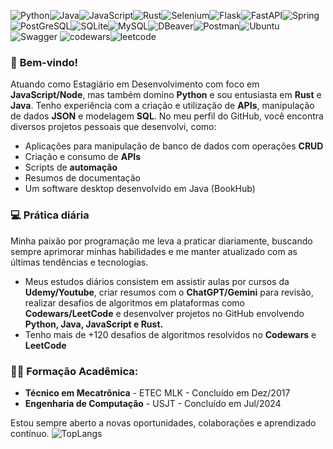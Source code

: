 ![Python](https://img.shields.io/badge/python-3670A0?style=for-the-badge&logo=python&logoColor=ffdd54)![Java](https://img.shields.io/badge/java-%23ED8B00.svg?style=for-the-badge&logo=openjdk&logoColor=white)![JavaScript](https://img.shields.io/badge/javascript-%23323330.svg?style=for-the-badge&logo=javascript&logoColor=%23F7DF1E)![Rust](https://img.shields.io/badge/rust-%23000000.svg?style=for-the-badge&logo=rust&logoColor=white)![Selenium](https://img.shields.io/badge/-selenium-%43B02A?style=for-the-badge&logo=selenium&logoColor=white)![Flask](https://img.shields.io/badge/flask-%23000.svg?style=for-the-badge&logo=flask&logoColor=white)![FastAPI](https://img.shields.io/badge/FastAPI-005571?style=for-the-badge&logo=fastapi)![Spring](https://img.shields.io/badge/spring-%236DB33F.svg?style=for-the-badge&logo=spring&logoColor=white)![PostGreSQL](https://img.shields.io/badge/PostgreSQL-316192?style=for-the-badge&logo=postgresql&logoColor=white)![SQLite](https://img.shields.io/badge/sqlite-%2307405e.svg?style=for-the-badge&logo=sqlite&logoColor=white)![MySQL](https://img.shields.io/badge/MySQL-00000F?style=for-the-badge&logo=mysql&logoColor=white)![DBeaver](https://img.shields.io/badge/dbeaver-382923?style=for-the-badge&logo=dbeaver&logoColor=white)![Postman](https://img.shields.io/badge/Postman-FF6C37?style=for-the-badge&logo=postman&logoColor=white)![Ubuntu](https://img.shields.io/badge/Ubuntu-E95420?style=for-the-badge&logo=ubuntu&logoColor=white)![Swagger](https://img.shields.io/badge/-Swagger-%23Clojure?style=for-the-badge&logo=swagger&logoColor=white)
![codewars](https://www.codewars.com/users/pedrohcleal/badges/small)![leetcode](https://img.shields.io/badge/dynamic/json?style=flat-square&labelColor=black&color=%23ffa116&label=Solved&query=solvedOverTotal&url=https%3A%2F%2Fleetcode-badge.vercel.app%2Fapi%2Fusers%2Fpedrohcleal&logo=leetcode&logoColor=yellow)
### 🚀 **Bem-vindo!**

Atuando como Estagiário em Desenvolvimento com foco em **JavaScript/Node**, mas também domino **Python** e sou entusiasta em **Rust** e **Java**.
Tenho experiência com a criação e utilização de **APIs**, manipulação de dados **JSON** e modelagem **SQL**. No meu perfil do GitHub, você encontra diversos projetos pessoais que desenvolvi, como:

- Aplicações para manipulação de banco de dados com operações **CRUD**
- Criação e consumo de **APIs**
- Scripts de **automação**
- Resumos de documentação
- Um software desktop desenvolvido em Java (BookHub)

### 💻 **Prática diária**

Minha paixão por programação me leva a praticar diariamente, buscando sempre aprimorar minhas habilidades e me manter atualizado com as últimas tendências e tecnologias. 

- Meus estudos diários consistem em assistir aulas por cursos da **Udemy/Youtube**, criar resumos com o **ChatGPT/Gemini** para revisão, realizar desafios de algoritmos em plataformas como **Codewars/LeetCode** e desenvolver projetos no GitHub envolvendo **Python, Java, JavaScript e Rust.**
- Tenho mais de +120 desafios de algoritmos resolvidos no **Codewars** e **LeetCode**

### 🧑‍🎓 **Formação Acadêmica:** 
- **Técnico em Mecatrônica** - ETEC MLK - Concluído em Dez/2017
- **Engenharia de Computação** - USJT - Concluído em Jul/2024

Estou sempre aberto a novas oportunidades, colaborações e aprendizado contínuo.
![TopLangs](https://github-readme-stats.vercel.app/api/top-langs/?username=pedrohcleal&layout=compact)
